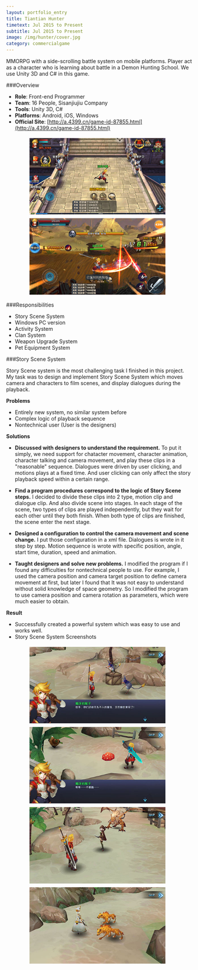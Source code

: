 ```yaml
---
layout: portfolio_entry
title: Tiantian Hunter
timetext: Jul 2015 to Present
subtitle: Jul 2015 to Present
image: /img/hunter/cover.jpg
category: commercialgame
---
```


MMORPG with a side-scrolling battle system on mobile platforms. Player act as a character who is learning about battle in a Demon Hunting School. We use Unity 3D and C# in this game. 

###Overview

* **Role**: Front-end Programmer
* **Team**: 16 People, Sisanjiujiu Company
* **Tools**: Unity 3D, C#
* **Platforms**: Android, iOS, Windows
* **Official Site**: [http://a.4399.cn/game-id-87855.html](http://a.4399.cn/game-id-87855.html)

<p align="left" style="margin-left:60px;">
<img src="/img/hunter/mainscene.jpg" align="middle" style="margin:5px 3px" width="368" height="207"/>
<img src="/img/hunter/battle.jpg" align="middle" style="margin:5px 3px" width="368" height="207"/>
</p>

###Responsibilities 

* Story Scene System
* Windows PC version
* Activity System
* Clan System
* Weapon Upgrade System 
* Pet Equipment System

###Story Scene System

Story Scene system is the most challenging task I finished in this project. My task was to design and implement Story Scene System which moves camera and characters to film scenes, and display dialogues during the playback.

**Problems**

* Entirely new system, no similar system before
* Complex logic of playback sequence
* Nontechnical user (User is the designers)

**Solutions**

* **Discussed with designers to understand the requirement.** To put it simply, we need support for chatacter movement, character animation, character talking and camera movement, and play these clips in a "reasonable" sequence. Dialogues were driven by user clicking, and motions plays at a fixed time. And user clicking can only affect the story playback speed within a certain range. 

* **Find a program procedures correspond to the logic of Story Scene steps.** I decided to divide these clips into 2 type, motion clip and dialogue clip. And also divide scene into stages. In each stage of the scene, two types of clips are played independently, but they wait for each other until they both finish. When both type of clips are finished, the scene enter the next stage.

* **Designed a configuration to control the camera movement and scene change.** I put those configuration in a xml file. Dialogues is wrote in it step by step. Motion sequence is wrote with specific position, angle, start time, duration, speed and animation.

* **Taught designers and solve new problems.** I modified the program if I found any difficulties for nontechnical people to use. For example, I used the camera position and camera target position to define camera movement at first, but later I found that It was not easy to understand without solid knowledge of space geometry. So I modified the program to use camera position and camera rotation as parameters, which were much easier to obtain.

**Result** 

* Successfully created a powerful system which was easy to use and works well.
* Story Scene System Screenshots

<p align="left" style="margin-left:60px;">
<img src="/img/hunter/story1.jpg" align="middle" style="margin:5px 3px" width="368" height="207"/>
<img src="/img/hunter/story2.jpg" align="middle" style="margin:5px 3px" width="368" height="207"/>
<br>
<img src="/img/hunter/story3.jpg" align="middle" style="margin:5px 3px" width="368" height="207"/>
<img src="/img/hunter/story4.jpg" align="middle" style="margin:5px 3px" width="368" height="207"/>
</p>
